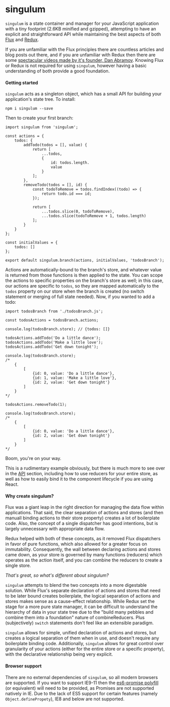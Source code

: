# singulum

`singulum` is a state container and manager for your JavaScript application with a tiny footprint (2.6KB minified and gzipped), attempting to have an explicit and straightforward API while maintaining the best aspects of both [Flux](https://github.com/facebook/flux) and [Redux](https://github.com/reactjs/redux). 

If you are unfamiliar with the Flux principles there are countless articles and blog posts out there, and if you are unfamiliar with Redux then there are some [spectacular videos made by it's founder, Dan Abramov](https://egghead.io/series/getting-started-with-redux). Knowing Flux or Redux is not required for using `singulum`, however having a basic understanding of both provide a good foundation.

#### Getting started

`singulum` acts as a singleton object, which has a small API for building your application's state tree. To install:

```
npm i singulum --save
```

Then to create your first branch:

```
import singulum from 'singulum';

const actions = {
    todos: {
        addTodo(todos = [], value) {
            return [
                ...todos,
                {
                    id: todos.length.
                    value
                }
            ];
        },
        removeTodo(todos = [], id) {
            const todoToRemove = todos.findIndex((todo) => {
                return todo.id === id;
            });
        
            return [
                ...todos.slice(0, todoToRemove),
                ...todos.slice(todoToRemove + 1, todos.length)
            ];
        }
    }
};

const initialValues = {
    todos: []
};

export default singulum.branch(actions, initialValues, 'todosBranch');
```

Actions are automatically-bound to the branch's store, and whatever value is returned from those functions is then applied to the state. You can scope the actions to specific properties on the branch's store as well; in this case, our actions are specific to `todos`, so they are mapped automatically to the `todos` property on our store when the branch is created (no switch statement or merging of full state needed). Now, if you wanted to add a todo:

```
import todosBranch from './todosBranch.js';

const todosActions = todosBranch.actions;

console.log(todosBranch.store); // {todos: []}

todosActions.addTodo('Do a little dance');
todosActions.addTodo('Make a little love');
todosActions.addTodo('Get down tonight');

console.log(todosBranch.store);
/*
    {
        [
            {id: 0, value: 'Do a little dance'},
            {id: 1, value: 'Make a little love'},
            {id: 2, value: 'Get down tonight'}
        ]
    }
*/

todosActions.removeTodo(1);

console.log(todosBranch.store);
/*
    {
        [
            {id: 0, value: 'Do a little dance'},
            {id: 2, value: 'Get down tonight'}
        ]
    }
*/
```

Boom, you're on your way. 

This is a rudimentary example obviously, but there is much more to see over in the [API](API.md) section, including how to use reducers for your entire store, as well as how to easily bind it to the component lifecycle if you are using React.

#### Why create singulum?

Flux was a giant leap in the right direction for managing the data flow within applications. That said, the clear separation of actions and stores (and then manuall binding actions to their store property) creates a lot of boilerplate code. Also, the concept of a single dispatcher has good intentions, but is largely unnecessary with appropriate data flow. 

Redux helped with both of these concepts, as it removed Flux dispatchers in favor of pure functions, which also allowed for a greater focus on immutability. Consequently, the wall between declaring actions and stores came down, as your store is governed by many functions (reducers) which operates as the action itself, and you can combine the reducers to create a single store.

*That's great, so what's different about singulum?*

`singulum` attempts to blend the two concepts into a more digestable solution. While Flux's separate declaration of actions and stores that need to be later bound creates boilerplate, the logical separation of actions and stores makes sense as a cause-effect relationship. While Redux set the stage for a more pure state manager, it can be difficult to understand the hierarchy of data in your state tree due to the "build many pebbles and combine them into a foundation" nature of combineReducers. Plus (subjectively) `switch` statements don't feel like an extensible paradigm.

`singulum` allows for simple, unified declaration of actions and stores, but creates a logical separation of them when in use, and doesn't require any boilerplate binding code. Additionally, `singulum` allows for great control over granularity of your actions (either for the entire store or a specific property), with the declarative relationship being very explicit.

#### Browser support

There are no external dependencies of `singulum`, so all modern browsers are supported. If you want to support IE9-11 then the [es6-promise polyfill](https://github.com/stefanpenner/es6-promise) (or equivalent) will need to be provided, as Promises are not supported natively in IE. Due to the lack of ES5 support for certain features (namely `Object.definePropety`), IE8 and below are not supported.